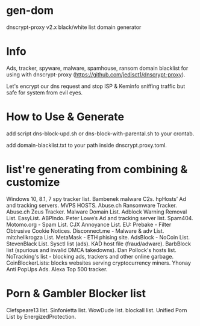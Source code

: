 # gen-dom
dnscrypt-proxy v2.x black/white list domain generator

# Info
Ads, tracker, spyware, malware, spamhouse, ransom domain blacklist for using with 
dnscrypt-proxy (https://github.com/jedisct1/dnscrypt-proxy).

Let's encrypt our dns request and stop ISP & Keminfo sniffing traffic but safe for system from evil eyes.

# How to Use & Generate
add script dns-block-upd.sh or dns-block-with-parental.sh to your crontab.

add domain-blacklist.txt to your path inside dnscrypt.proxy.toml.

# list're generating from combining & customize
Windows 10, 8.1, 7 spy tracker list.
Bambenek malware C2s.
hpHosts’ Ad and tracking servers.
MVPS HOSTS.
Abuse.ch Ransomware Tracker.
Abuse.ch Zeus Tracker.
Malware Domain List.
Adblock Warning Removal List.
EasyList.
ABPIndo.
Peter Lowe’s Ad and tracking server list.
Spam404.
Motomo.org - Spam List.
CJX Annoyance List.
EU: Prebake - Filter Obtrusive Cookie Notices.
Disconnect.me - Malware & adv List.
mitchellkrogza List.
MetaMask - ETH phising site.
AdsBlock - NoCoin List.
StevenBlack List.
Sysctl list (ads).
KAD host file (fraud/adware).
BarbBlock list (spurious and invalid DMCA takedowns).
Dan Pollock's hosts list.
NoTracking's list - blocking ads, trackers and other online garbage.
CoinBlockerLists: blocks websites serving cryptocurrency miners.
Yhonay Anti PopUps Ads.
Alexa Top 500 tracker.

# Porn & Gambler Blocker list 
Clefspeare13 list.
Sinfonietta list.
WowDude list.
blockall list.
Unified Porn List by EnergizedProtection.